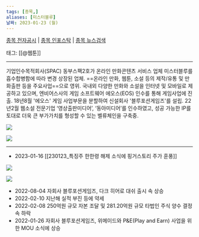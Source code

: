 ```yaml
---
tags: [종목,]
aliases: [미스터블루]
날짜: 2023-01-23 (월)
---
```

[종목 전자공시](https://finance.naver.com/item/dart.naver?code=207760) |  [종목 인포스탁](https://www.infostock.co.kr/site/3d/3d_show.asp?codename=207760) | [종목 뉴스검색](https://m.search.naver.com/search.naver?where=m_news&sm=mtb_jum&query=미스터블루)

태그: [[@웹툰]]

___

기업인수목적회사(SPAC) 동부스팩2호가 온라인 만화콘텐츠 서비스 업체 미스터블루를 흡수합병함에 따라 변경 상장된 업체. ==온라인 만화, 웹툰, 소설 등의 제작/유통 및 만화출판 등을 주요사업==으로 영위. 국내외 다양한 만화와 소설을 인터넷 및 모바일로 제공하고 있으며, 엔비어스사의 게임 소프트웨어 에오스(EOS) 인수를 통해 게임사업에 진출. 18년8월 '에오스' 게임 사업부문을 분할하여 신설회사 '블루포션게임즈'를 설립. 22년2월 웹소설 전문기업 ‘영상출판미디어’, ‘동아미디어’를 인수하였고, 성공 가능한 IP를 토대로 더욱 큰 부가가치를 형성할 수 있는 벨류체인을 구축중.

![](https://i.imgur.com/duWKLgu.png)

![](https://i.imgur.com/XXm4Y4y.png)

___

- 2023-01-16 [[230123_특징주 한한령 해제 소식에 핑거스토리 주가 훈풍]]

![](https://i.imgur.com/oeIKkt4.png)

![](https://i.imgur.com/sAjmQsY.png)

- 2022-08-04  자회사 블루포션게임즈, 다크 히어로 대쉬 출시 속 상승
- 2022-02-10  지난해 실적 부진 등에 약세
- 2022-02-08  250억원 규모 자본 조달 및 281.20억원 규모 타법인 주식 양수 결정 속 하락
- 2022-01-26  자회사 블루포션게임즈, 위메이드와 P&E(Play and Earn) 사업을 위한 MOU 소식에 상승
